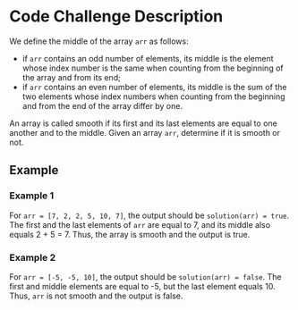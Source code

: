 # Code Challenge Description

We define the middle of the array `arr` as follows:

- if `arr` contains an odd number of elements, its middle is the element whose index number is the same when counting from the beginning of the array and from its end;
- if `arr` contains an even number of elements, its middle is the sum of the two elements whose index numbers when counting from the beginning and from the end of the array differ by one.

An array is called smooth if its first and its last elements are equal to one another and to the middle. Given an array `arr`, determine if it is smooth or not.

## Example

### Example 1

For `arr = [7, 2, 2, 5, 10, 7]`, the output should be `solution(arr) = true`.
The first and the last elements of `arr` are equal to 7, and its middle also equals 2 + 5 = 7. Thus, the array is smooth and the output is true.

### Example 2

For `arr = [-5, -5, 10]`, the output should be `solution(arr) = false`.
The first and middle elements are equal to -5, but the last element equals 10. Thus, `arr` is not smooth and the output is false.